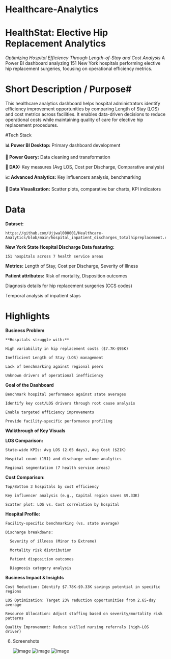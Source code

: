 # Healthcare-Analytics

# HealthStat: Elective Hip Replacement Analytics

*Optimizing Hospital Efficiency Through Length-of-Stay and Cost Analysis*
A Power BI dashboard analyzing 151 New York hospitals performing elective hip replacement surgeries, focusing on operational efficiency metrics.

# Short Description / Purpose#

This healthcare analytics dashboard helps hospital administrators identify efficiency improvement opportunities by comparing Length of Stay (LOS) and cost metrics across facilities. It enables data-driven decisions to reduce operational costs while maintaining quality of care for elective hip replacement procedures.

#Tech Stack

  **📊 Power BI Desktop:** Primary dashboard development

  **🔄 Power Query:** Data cleaning and transformation

  **🧠 DAX:** Key measures (Avg LOS, Cost per Discharge, Comparative analysis)

  **📈 Advanced Analytics:** Key influencers analysis, benchmarking

  **🎨 Data Visualization:** Scatter plots, comparative bar charts, KPI indicators

# Data

**Dataset:**

    https://github.com/Ujjwal000001/Healthcare-Analytics/blob/main/hospital_inpatient_discharges_totalhipreplacement.csv

**New York State Hospital Discharge Data featuring:**

    151 hospitals across 7 health service areas

**Metrics:**  Length of Stay, Cost per Discharge, Severity of Illness

**Patient attributes:** Risk of mortality, Disposition outcomes

Diagnosis details for hip replacement surgeries (CCS codes)

Temporal analysis of inpatient stays

# Highlights

**Business Problem**
    
    **Hospitals struggle with:**

    High variability in hip replacement costs ($7.7K-$95K)

    Inefficient Length of Stay (LOS) management

    Lack of benchmarking against regional peers

    Unknown drivers of operational inefficiency

**Goal of the Dashboard**

    Benchmark hospital performance against state averages

    Identify key cost/LOS drivers through root cause analysis

    Enable targeted efficiency improvements

    Provide facility-specific performance profiling

**Walkthrough of Key Visuals**

  **LOS Comparison:**

    State-wide KPIs: Avg LOS (2.65 days), Avg Cost ($21K)

    Hospital count (151) and discharge volume analytics

    Regional segmentation (7 health service areas)

  **Cost Comparison:**

    Top/Bottom 3 hospitals by cost efficiency

    Key influencer analysis (e.g., Capital region saves $9.33K)

    Scatter plot: LOS vs. Cost correlation by hospital

  **Hospital Profile:**

    Facility-specific benchmarking (vs. state average)

    Discharge breakdowns:

      Severity of illness (Minor to Extreme)

      Mortality risk distribution

      Patient disposition outcomes

      Diagnosis category analysis

  **Business Impact & Insights**
  
    Cost Reduction: Identify $7.78K-$9.33K savings potential in specific regions

    LOS Optimization: Target 23% reduction opportunities from 2.65-day average

    Resource Allocation: Adjust staffing based on severity/mortality risk patterns

    Quality Improvement: Reduce skilled nursing referrals (high-LOS driver)

6. Screenshots

   ![image](https://github.com/user-attachments/assets/89345de9-5403-43a0-aa9e-955730a46adc)
   ![image](https://github.com/user-attachments/assets/88856c10-b12b-4ddd-84a3-52c2a4295953)
   ![image](https://github.com/user-attachments/assets/44abe27c-14ea-4a11-9b4f-7b9dfdfd39ec)



